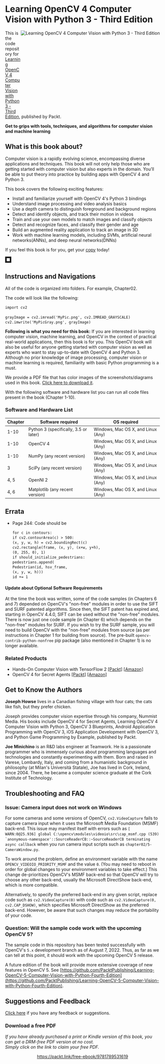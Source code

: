 # Learning OpenCV 4 Computer Vision with Python 3 - Third Edition 

<a href="https://www.packtpub.com/data/learning-opencv-4-computer-vision-with-python-3-third-edition?utm_source=github&utm_medium=repository&utm_campaign=9781789531619"><img src="https://static.packt-cdn.com/products/9781789531619/cover/smaller" alt="Learning OpenCV 4 Computer Vision with Python 3 - Third Edition " height="256px" align="right"></a>

This is the code repository for [Learning OpenCV 4 Computer Vision with Python 3 - Third Edition](https://www.packtpub.com/data/learning-opencv-4-computer-vision-with-python-3-third-edition?utm_source=github&utm_medium=repository&utm_campaign=9781789531619), published by Packt.

**Get to grips with tools, techniques, and algorithms for computer vision and machine learning**

## What is this book about?
Computer vision is a rapidly evolving science, encompassing diverse applications and techniques. This book will not only help those who are getting started with computer vision but also experts in the domain. You’ll be able to put theory into practice by building apps with OpenCV 4 and Python 3.


This book covers the following exciting features:
* Install and familiarize yourself with OpenCV 4's Python 3 bindings 
* Understand image processing and video analysis basics 
* Use a depth camera to distinguish foreground and background regions 
* Detect and identify objects, and track their motion in videos 
* Train and use your own models to match images and classify objects 
* Detect and recognize faces, and classify their gender and age 
* Build an augmented reality application to track an image in 3D 
* Work with machine learning models, including SVMs, artificial neural networks(ANNs), and deep neural networks(DNNs)

If you feel this book is for you, get your [copy](https://www.amazon.com/dp/1789531616) today!

<a href="https://www.packtpub.com/?utm_source=github&utm_medium=banner&utm_campaign=GitHubBanner"><img src="https://raw.githubusercontent.com/PacktPublishing/GitHub/master/GitHub.png" 
alt="https://www.packtpub.com/" border="5" /></a>

## Instructions and Navigations
All of the code is organized into folders. For example, Chapter02.

The code will look like the following:
```
import cv2

grayImage = cv2.imread('MyPic.png', cv2.IMREAD_GRAYSCALE)
cv2.imwrite('MyPicGray.png', grayImage)
```

**Following is what you need for this book:**
If you are interested in learning computer vision, machine learning, and OpenCV in the context of practical real-world applications, then this book is for you. This OpenCV book will also be useful for anyone getting started with computer vision as well as experts who want to stay up-to-date with OpenCV 4 and Python 3. Although no prior knowledge of image processing, computer vision or machine learning is required, familiarity with basic Python programming is a must.

We provide a PDF file that has color images of the screenshots/diagrams used in this book. [Click here to download it](https://static.packt-cdn.com/downloads/9781789531619_ColorImages.pdf).

With the following software and hardware list you can run all code files present in the book (Chapter 1-10).
### Software and Hardware List
| Chapter | Software required | OS required |
| -------- | ------------------------------------ | ----------------------------------- |
| 1-10 | Python 3 (specifically, 3.5 or later) | Windows, Mac OS X, and Linux (Any) |
| 1-10 | OpenCV 4 | Windows, Mac OS X, and Linux (Any) |
| 1-10 | NumPy (any recent version) | Windows, Mac OS X, and Linux (Any) |
| 3 | SciPy (any recent version) | Windows, Mac OS X, and Linux (Any) |
| 4, 5 | OpenNI 2 | Windows, Mac OS X, and Linux (Any) |
| 4, 6 | Matplotlib (any recent version) | Windows, Mac OS X, and Linux (Any) |

## Errata

* Page 244: Code should be
  ```
  for c in contours:
  if cv2.contourArea(c) > 500:
  (x, y, w, h) = cv2.boundingRect(c)
  cv2.rectangle(frame, (x, y), (x+w, y+h),
  (0, 255, 0), 1)
  if should_initialize_pedestrians:
  pedestrians.append(
  Pedestrian(id, hsv_frame,
  (x, y, w, h)))
  id += 1
  ```

#### Update about Optional Software Requirements
At the time the book was written, some of the code samples (in Chapters 6 and 7) depended on OpenCV's "non-free" modules in order to use the SIFT and SURF patented algorithms. Since then, the SIFT patent has expired and, starting in OpenCV 4.4.0, SIFT can be used without the "non-free" modules. There is now just one code sample (in Chapter 6) which depends on the "non-free" modules for SURF. If you wish to try the SURF sample, you will need to build OpenCV with the "non-free" modules from source (as per instructions in Chapter 1 for building from source). The pre-built `opencv-contrib-python-nonfree` pip package (also mentioned in Chapter 1) is no longer available.

### Related Products
* Hands-On Computer Vision with TensorFlow 2  [[Packt]](https://www.packtpub.com/application-development/hands-computer-vision-tensorflow-2?utm_source=github&utm_medium=repository&utm_campaign=9781788830645) [[Amazon]](https://www.amazon.com/dp/1788830644)
* OpenCV 4 for Secret Agents  [[Packt]](https://www.packtpub.com/product/opencv-4-for-secret-agents-second-edition/9781789345360) [[Amazon]](https://www.amazon.com/dp/1789345367)

## Get to Know the Authors
**Joseph Howse**
 lives in a Canadian fishing village with four cats; the cats like fish, but they prefer chicken.

Joseph provides computer vision expertise through his company, Nummist Media. His books include OpenCV 4 for Secret Agents, Learning OpenCV 4 Computer Vision with Python 3, OpenCV 3 Blueprints, Android Application Programming with OpenCV 3, iOS Application Development with OpenCV 3, and Python Game Programming by Example, published by Packt.

**Joe Minichino**
 is an R&D labs engineer at Teamwork. He is a passionate programmer who is immensely curious about programming languages and technologies and constantly experimenting with them. Born and raised in Varese, Lombardy, Italy, and coming from a humanistic background in philosophy (at Milan's Università Statale), Joe has lived in Cork, Ireland, since 2004. There, he became a computer science graduate at the Cork Institute of Technology.

## Troubleshooting and FAQ

### Issue: Camera input does not work on Windows

For some cameras and some versions of OpenCV, `cv2.VideoCapture` fails to capture camera input when it uses the Microsoft Media Foundation (MSMF) back-end. This issue may manifest itself with errors such as ``[ WARN:0@25.936] global C:\opencv\modules\videoio\src\cap_msmf.cpp (539) `anonymous-namespace'::SourceReaderCB::~SourceReaderCB terminating async callback`` when you run camera input scripts such as `chapter02/5-CameraWindow.py`.

To work around the problem, define an environment variable with the name `OPENCV_VIDEOIO_PRIORITY_MSMF` and the value `0`. (You may need to reboot in order for global changes to your environment variables to take effect.) This change de-prioritizes OpenCV's MSMF back-end so that OpenCV will try to choose any other back-end, usually the Microsoft DirectShow back-end, which is more compatible.

Alternatively, to specify the preferred back-end in any given script, replace code such as `cv2.VideoCapture(0)` with code such as `cv2.VideoCapture(0, cv2.CAP_DSHOW)`, which specifies Microsoft DirectShow as the preferred back-end. However, be aware that such changes may reduce the portability of your code.

### Question: Will the sample code work with the upcoming OpenCV 5?

The sample code in this repository has been tested successfully with OpenCV's `5.x` development branch as of August 7, 2022. Thus, as far as we can tell at this point, it should work with the upcoming OpenCV 5 release.

A future edition of the book will provide more extensive coverage of new features in OpenCV 5. See [https://github.com/PacktPublishing/Learning-OpenCV-5-Computer-Vision-with-Python-Fourth-Edition](https://github.com/PacktPublishing/Learning-OpenCV-5-Computer-Vision-with-Python-Fourth-Edition).

## Suggestions and Feedback
[Click here](https://docs.google.com/forms/d/e/1FAIpQLSdy7dATC6QmEL81FIUuymZ0Wy9vH1jHkvpY57OiMeKGqib_Ow/viewform) if you have any feedback or suggestions.
### Download a free PDF

 <i>If you have already purchased a print or Kindle version of this book, you can get a DRM-free PDF version at no cost.<br>Simply click on the link to claim your free PDF.</i>
<p align="center"> <a href="https://packt.link/free-ebook/9781789531619">https://packt.link/free-ebook/9781789531619 </a> </p>
